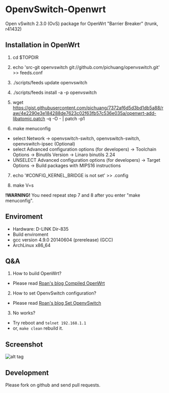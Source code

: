 OpenvSwitch-Openwrt
===================

Open vSwitch 2.3.0 (OvS) package for OpenWrt "Barrier Breaker" (trunk, r41432)

## Installation in OpenWrt

1. cd $TOPDIR

2. echo 'src-git openvswitch git://github.com/pichuang/openvswitch.git' >> feeds.conf

3. ./scripts/feeds update openvswitch

4. ./scripts/feeds install -a -p openvswitch

5. wget https://gist.githubusercontent.com/pichuang/7372af6d5d3bd1db5a88/raw/4e2290e3e184288de7623c02f63fb57c536e035a/openwrt-add-libatomic.patch -q -O - | patch -p1

6. make menuconfig
 * select Network -> openvswitch-switch, openvswitch-switch, openvswitch-ipsec (Optional)
 * select Advanced configuration options (for developers) -> Toolchain Options -> Binutils Version -> Linaro binutils 2.24
 * UNSELECT Advanced configuration options (for developers) -> Target Options -> Build packages with MIPS16 instructions

7. echo '#CONFIG_KERNEL_BRIDGE is not set' >> .config

8. make V=s

**!WARNING!** You need repeat step 7 and 8 after you enter "make menuconfig".


## Enviroment
* Hardware: D-LINK Dir-835
* Build enviroment
 * gcc version 4.9.0 20140604 (prerelease) (GCC)
 * ArchLinux x86_64

Q&A
---

1. How to build OpenWrt?
 * Please read [Roan's blog Compiled OpenWrt](http://roan.logdown.com/posts/165911-compiled-openwrt) 

2. How to set OpenvSwitch configuration?
 * Please read [Roan's blog Set OpenvSwitch](http://roan.logdown.com/posts/191801-set-openvswitch)

3. No works?
 * Try reboot and ```telnet 192.168.1.1```
 * or, ```make clean``` rebuild it.

Screenshot
----------

![alt tag](https://lh3.googleusercontent.com/-iG9uWyoYfs8/U7VMH6x69LI/AAAAAAAAE3o/LXO-6HelqrY/w1648-h1142-no/%25E8%259E%25A2%25E5%25B9%2595%25E5%25BF%25AB%25E7%2585%25A7+2014-07-03+20.24.39.png)

Development
-----------

Please fork on github and send pull requests.

